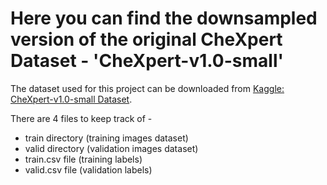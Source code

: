 # Here you can find the downsampled version of the original CheXpert Dataset - 'CheXpert-v1.0-small'

The dataset used for this project can be downloaded from [Kaggle: CheXpert-v1.0-small Dataset](https://www.kaggle.com/datasets/ashery/chexpert/data?select=valid). 

There are 4 files to keep track of -

- train directory (training images dataset)
- valid directory (validation images dataset)
- train.csv file (training labels)
- valid.csv file (validation labels)

